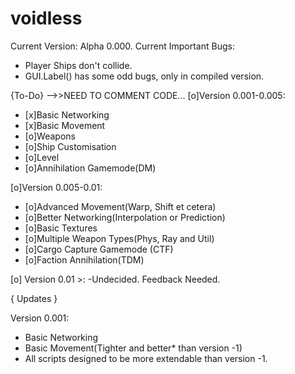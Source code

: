 voidless
========
Current Version: Alpha 0.000.
Current Important Bugs:
  - Player Ships don't collide.
  - GUI.Label() has some odd bugs, only in compiled version.

{To-Do}
-->>NEED TO COMMENT CODE...
[o]Version 0.001-0.005:
  - [x]Basic Networking
  - [x]Basic Movement
  - [o]Weapons
  - [o]Ship Customisation
  - [o]Level
  - [o]Annihilation Gamemode(DM)

[o]Version 0.005-0.01:
  - [o]Advanced Movement(Warp, Shift et cetera)
  - [o]Better Networking(Interpolation or Prediction)
  - [o]Basic Textures
  - [o]Multiple Weapon Types(Phys, Ray and Util)
  - [o]Cargo Capture Gamemode (CTF)
  - [o]Faction Annihilation(TDM)

[o] Version 0.01 >:
  -Undecided. Feedback Needed.

{ Updates }

Version 0.001:
  - Basic Networking
  - Basic Movement(Tighter and better* than version -1)
  - All scripts designed to be more extendable than version -1.
